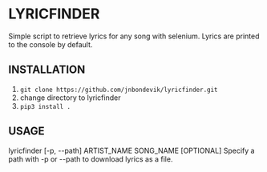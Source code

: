 # LYRICFINDER
Simple script to retrieve lyrics for any song with selenium. Lyrics are printed to the console by default.

## INSTALLATION
1. ```git clone https://github.com/jnbondevik/lyricfinder.git```
1. change directory to lyricfinder
1. ```pip3 install .```

## USAGE
lyricfinder [-p, --path] ARTIST_NAME SONG_NAME
[OPTIONAL] Specify a path with -p or --path to download lyrics as a file.
